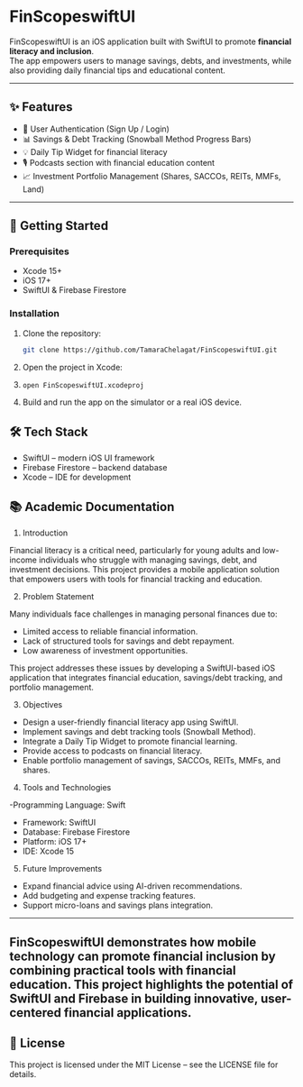 # FinScopeswiftUI

FinScopeswiftUI is an iOS application built with SwiftUI to promote **financial literacy and inclusion**.  
The app empowers users to manage savings, debts, and investments, while also providing daily financial tips and educational content.

---

## ✨ Features
- 🔑 User Authentication (Sign Up / Login)  
- 📊 Savings & Debt Tracking (Snowball Method Progress Bars)  
- 💡 Daily Tip Widget for financial literacy  
- 🎙️ Podcasts section with financial education content  
- 📈 Investment Portfolio Management (Shares, SACCOs, REITs, MMFs, Land)  

---

## 🚀 Getting Started

### Prerequisites
- Xcode 15+
- iOS 17+  
- SwiftUI & Firebase Firestore

### Installation
1. Clone the repository:
   ```bash
   git clone https://github.com/TamaraChelagat/FinScopeswiftUI.git
2. Open the project in Xcode:
3. ```bash
   open FinScopeswiftUI.xcodeproj

4. Build and run the app on the simulator or a real iOS device.

## 🛠️ Tech Stack

- SwiftUI – modern iOS UI framework
- Firebase Firestore – backend database
- Xcode – IDE for development

## 📚 Academic Documentation
1. Introduction

Financial literacy is a critical need, particularly for young adults and low-income individuals who struggle with managing savings, debt, and investment decisions.
This project provides a mobile application solution that empowers users with tools for financial tracking and education.

2. Problem Statement

Many individuals face challenges in managing personal finances due to:

- Limited access to reliable financial information.
- Lack of structured tools for savings and debt repayment.
- Low awareness of investment opportunities.

This project addresses these issues by developing a SwiftUI-based iOS application that integrates financial education, savings/debt tracking, and portfolio management.

3. Objectives

- Design a user-friendly financial literacy app using SwiftUI.
- Implement savings and debt tracking tools (Snowball Method).
- Integrate a Daily Tip Widget to promote financial learning.
- Provide access to podcasts on financial literacy.
- Enable portfolio management of savings, SACCOs, REITs, MMFs, and shares.

4. Tools and Technologies

-Programming Language: Swift
- Framework: SwiftUI
- Database: Firebase Firestore
- Platform: iOS 17+
- IDE: Xcode 15
 
5. Future Improvements

- Expand financial advice using AI-driven recommendations.
- Add budgeting and expense tracking features.
- Support micro-loans and savings plans integration.

---
FinScopeswiftUI demonstrates how mobile technology can promote financial inclusion by combining practical tools with financial education.
This project highlights the potential of SwiftUI and Firebase in building innovative, user-centered financial applications.
---
## 📄 License

This project is licensed under the MIT License – see the LICENSE file for details.
